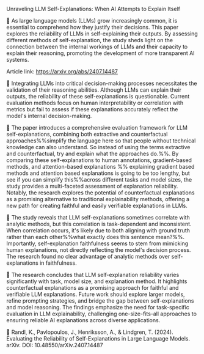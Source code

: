 Unraveling LLM Self-Explanations: When AI Attempts to Explain Itself

📌 As large language models (LLMs) grow increasingly common, it is essential to comprehend how they justify their decisions. This paper explores the reliability of LLMs in self-explaining their outputs. By assessing different methods of self-explanation, the study sheds light on the connection between the internal workings of LLMs and their capacity to explain their reasoning, promoting the development of more transparent AI systems.

Article link: https://arxiv.org/abs/2407.14487

🔹 Integrating LLMs into critical decision-making processes necessitates the validation of their reasoning abilities. Although LLMs can explain their outputs, the reliability of these self-explanations is questionable. Current evaluation methods focus on human interpretability or correlation with metrics but fail to assess if these explanations accurately reflect the model's internal decision-making.

🔹 The paper introduces a comprehensive evaluation framework for LLM self-explanations, combining both extractive and counterfactual approaches%%simplify the language here so that people without technical knowledge can also understand. So instead of using the terms extractive and counterfactual, try and explain what the approaches do.%%. By comparing these self-explanations to human annotations, gradient-based methods, and attention-based explanations %% explaining gradient based methods and attention based explanations is going to be too lengthy, but see if you can simplify this%%across different tasks and model sizes, the study provides a multi-faceted assessment of explanation reliability. Notably, the research explores the potential of counterfactual explanations as a promising alternative to traditional explainability methods, offering a new path for creating faithful and easily verifiable explanations in LLMs.

🔹 The study reveals that LLM self-explanations sometimes correlate with analytic methods, but this correlation is task-dependent and inconsistent. When correlation occurs, it's likely due to both aligning with ground truth rather than each other%%what exactly does this sentence mean?%%. Importantly, self-explanation faithfulness seems to stem from mimicking human explanations, not directly reflecting the model's decision process. The research found no clear advantage of analytic methods over self-explanations in faithfulness.

🔹 The research concludes that LLM self-explanation reliability varies significantly with task, model size, and explanation method. It highlights counterfactual explanations as a promising approach for faithful and verifiable LLM explanations. Future work should explore larger models, refine prompting strategies, and bridge the gap between self-explanations and model reasoning. The findings emphasize the need for task-specific evaluation in LLM explainability, challenging one-size-fits-all approaches to ensuring reliable AI explanations across diverse applications.

📑 Randl, K., Pavlopoulos, J., Henriksson, A., & Lindgren, T. (2024). Evaluating the Reliability of Self-Explanations in Large Language Models. arXiv. DOI: 10.48550/arXiv.2407.14487